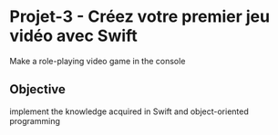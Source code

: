 # Projet-3 - Créez votre premier jeu vidéo avec Swift
Make a role-playing video game in the console

## Objective
implement the knowledge acquired in Swift and object-oriented programming
